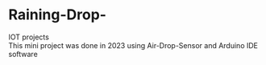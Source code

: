 # Raining-Drop-
IOT projects <br>
This mini project was done in 2023 using Air-Drop-Sensor and Arduino IDE software
